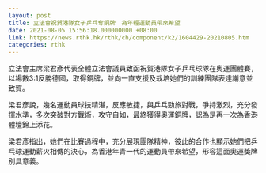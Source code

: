 ```yaml
---
layout: post
title: 立法會祝賀港隊女子乒乓奪銅牌　為年輕運動員帶來希望
date: 2021-08-05 15:56:18.000000000 +08:00
link: https://news.rthk.hk/rthk/ch/component/k2/1604429-20210805.htm
categories: rthk
---
```


立法會主席梁君彥代表全體立法會議員致函祝賀港隊女子乒乓球隊在奧運團體賽，以場數3:1反勝德國，取得銅牌，並向一直支援及栽培她們的訓練團隊表達謝意並致賀。
 
梁君彥說，幾名運動員球技精湛，反應敏捷，與乒乓勁旅對戰，爭持激烈，充分發揮水準，多次突破對方戰術，攻守自如，最終獲得奧運銅牌，認為是再一次為香港體壇錦上添花。

梁君彥指出，她們在比賽過程中，充分展現團隊精神，彼此的合作也顯示她們把乒乓球運動薪火相傳的決心，為香港年青一代的運動員帶來希望，形容這面奧運獎牌別具意義。
